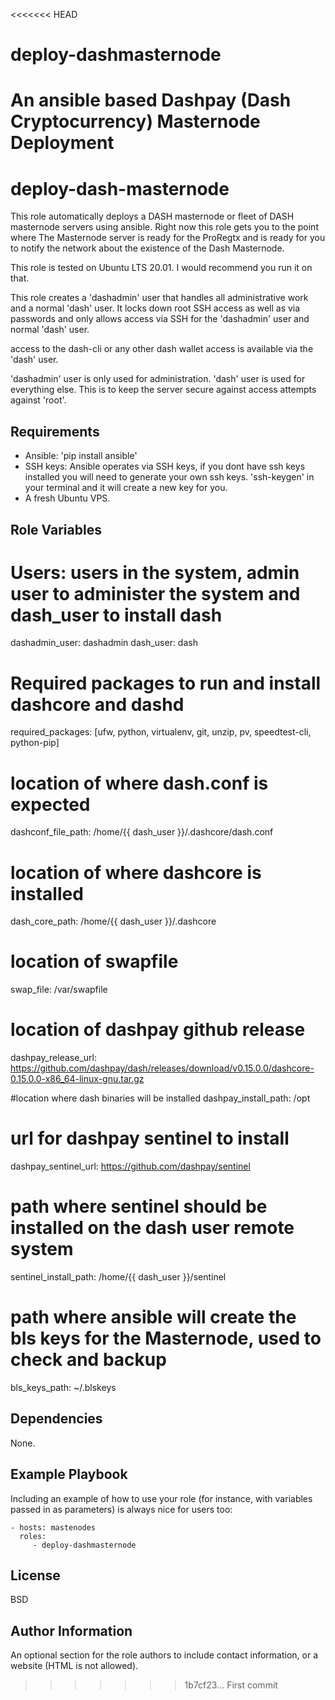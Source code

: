 <<<<<<< HEAD
# deploy-dashmasternode
An ansible based Dashpay (Dash Cryptocurrency) Masternode Deployment
=======
deploy-dash-masternode
=========

This role automatically deploys a DASH masternode or fleet of DASH masternode servers using ansible.  Right now this role gets you to the point where The Masternode server is ready for the ProRegtx and is ready for you to notify the network about the existence of the Dash Masternode.

This role is tested on Ubuntu LTS 20.01.  I would recommend you run it on that.

This role creates a 'dashadmin' user that handles all administrative work  and a normal 'dash' user. It locks down root SSH access as well as via  passwords and only allows access via SSH for the 'dashadmin' user and normal 'dash' user. 

access to the dash-cli or any other dash wallet access is available via the 'dash' user.

'dashadmin' user is only used for administration.
'dash' user is used for everything else.  This is to keep the server secure against access attempts against 'root'.



Requirements
------------

- Ansible: 'pip install ansible'
- SSH keys: Ansible operates via SSH keys, if you dont have ssh keys installed you will need to generate your own ssh keys.  'ssh-keygen' in your terminal and it will create a new key for you.
- A fresh Ubuntu VPS.

Role Variables
--------------

# Users: users in the system, admin user to administer the system and dash_user to install dash

dashadmin_user: dashadmin
dash_user: dash

# Required packages to run and install dashcore and dashd
required_packages: [ufw, python, virtualenv, git, unzip, pv, speedtest-cli, python-pip]

# location of where dash.conf is expected
dashconf_file_path: /home/{{ dash_user }}/.dashcore/dash.conf

# location of where dashcore is installed
dash_core_path: /home/{{ dash_user }}/.dashcore

# location of swapfile
swap_file: /var/swapfile

# location of dashpay github release
dashpay_release_url: https://github.com/dashpay/dash/releases/download/v0.15.0.0/dashcore-0.15.0.0-x86_64-linux-gnu.tar.gz

#location where dash binaries will be installed
dashpay_install_path: /opt

# url for dashpay sentinel to install
dashpay_sentinel_url: https://github.com/dashpay/sentinel

# path where sentinel should be installed  on the dash user remote system
sentinel_install_path: /home/{{ dash_user }}/sentinel

# path where ansible will create the bls keys for the Masternode, used to check and backup
bls_keys_path: ~/.blskeys

Dependencies
------------

None.

Example Playbook
----------------

Including an example of how to use your role (for instance, with variables passed in as parameters) is always nice for users too:

    - hosts: mastenodes
      roles:
         - deploy-dashmasternode

License
-------

BSD

Author Information
------------------

An optional section for the role authors to include contact information, or a website (HTML is not allowed).
>>>>>>> 1b7cf23... First commit
